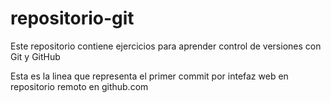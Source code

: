 # repositorio-git
Este repositorio contiene ejercicios  para aprender control de versiones  con Git y GitHub

Esta es la linea que representa el primer commit por intefaz web en repositorio remoto en github.com
